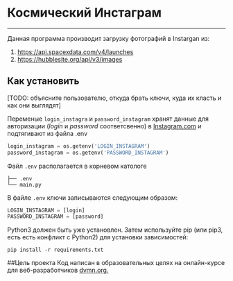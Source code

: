 # Космический Инстаграм
___
Данная программа производит загрузку фотографий в Instargan из:
1. <https://api.spacexdata.com/v4/launches> 
2. <https://hubblesite.org/api/v3/images>

## Как установить
[TODO: объясните пользователю, откуда брать ключи, куда их класть и как они выглядят]

Переменые `login_instagra` и `password_instagram` хранят данные для авторизации 
(_login_ и _password_ соответсвенно) в [Instagram.com](https://www.instagram.com)
и подтягивают из файла .env 

```python
login_instagram = os.getenv('LOGIN_INSTAGRAM')
password_instagram = os.getenv('PASSWORD_INSTAGRAM')
```
Файл `.env` располагается в корневом катологе 
```
├── .env
└── main.py
```

В файле `.env` ключи записываются следующим образом:

```python
LOGIN_INSTAGRAM = [login]
PASSWORD_INSTAGRAM = [password]
```
 

Python3 должен быть уже установлен. Затем используйте pip (или pip3, есть есть 
конфликт с Python2) для установки зависимостей:

`pip install -r requirements.txt`

##Цель проекта
Код написан в образовательных целях на онлайн-курсе для веб-разработчиков [dvmn.org.](https://dvmn.org/modules/)